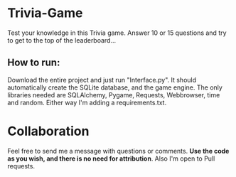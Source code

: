 # Trivia-Game
Test your knowledge in this Trivia game. Answer 10 or 15 questions and try to get to the top of the leaderboard... 

## How to run:
Download the entire project and just run "Interface.py". It should automatically create the SQLite database, and the game engine.
The only libraries needed are SQLAlchemy, Pygame, Requests, Webbrowser, time and random. Either way I'm adding a requirements.txt.

# Collaboration
Feel free to send me a message with questions or comments. **Use the code as you wish, and there is no need for attribution**. Also I'm open to Pull requests. 
